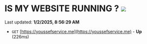 # IS MY WEBSITE RUNNING ? [![](https://img.shields.io/static/v1?label=Sponsor&message=%E2%9D%A4&logo=GitHub&color=%23fe8e86)](https://github.com/sponsors/Youssef-Lehmam)

Last updated: **1/2/2025, 8:56:29 AM**

- `GET` [https://youssefservice.me](https://youssefservice.me) - **Up** (226ms)
